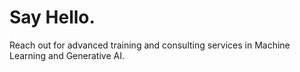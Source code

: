 # Say Hello.

Reach out for advanced training and consulting services in Machine Learning and Generative AI.
